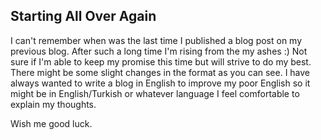 ## Starting All Over Again

I can't remember when was the last time I published a blog post on my previous blog. After such a long time I'm rising from the my ashes :)
Not sure if I'm able to keep my promise this time but will strive to do my best. There might be some slight changes in the format as you can see. I have always wanted to write a blog in English to improve my poor English so it might be in English/Turkish or whatever language I feel comfortable to explain my thoughts. 

Wish me good luck.

